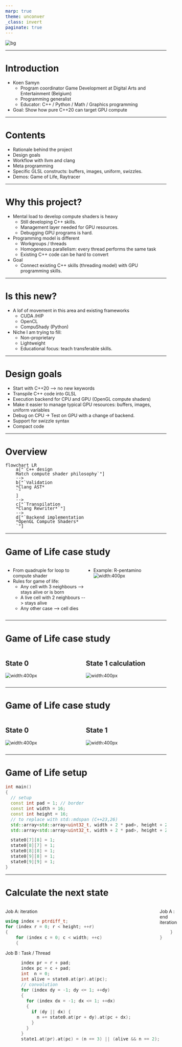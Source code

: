 ```yaml
---
marp: true
theme: unconver
_class: invert
paginate: true
---
```

<style>
.container{
display:flex;
}
.col{
flex:1;
}

pre  {
  font-size: 12pt;
  line-height: 1;
}
</style>
![bg](images/From%20Pure%20ISO%20C++20%20To%20Compute%20Shaders_Title_Card%20copy.png)

---
# Introduction

* Koen Samyn
   * Program coordinator Game Development at Digital Arts and Entertainment (Belgium)
   * Programming generalist 
   * Educator: C++ / Python / Math / Graphics programming
* Goal: Show how pure C++20 can target GPU compute
---
# Contents
* Rationale behind the project
* Design goals
* Workflow with llvm and clang
* Meta programming
* Specific GLSL constructs: buffers, images, uniform, swizzles.
* Demos: Game of Life, Raytracer
---
# Why this project?
* Mental load to develop compute shaders is heavy
    * Still developing C++ skills.
    * Management layer needed for GPU resources.
    * Debugging GPU programs is hard.
* Programming model is different 
    * Workgroups / threads
    * Homogeneous parallelism: every thread performs the same task
    * Existing C++ code can be hard to convert
* Goal
    * Connect existing C++ skills (threading model) with GPU programming skills.
---
# Is this new?
* A lof of movement in this area and existing frameworks
    * CUDA /HIP
    * OpenCL
    * CompuShady (Python)
* Niche I am trying to fill:
    * Non-proprietary
    * Lightweight
    * Educational focus: teach transferable skills.
---
# Design goals
* Start with C++20 --> no new keywords 
* Transpile C++ code into GLSL
* Execution backend for CPU and GPU (OpenGL compute shaders)
* Make it easier to manage typical GPU resources: buffers, images, uniform variables
* Debug on CPU -> Test on GPU with a change of backend.
* Support for swizzle syntax 
* Compact code 

---
# Overview

```mermaid
flowchart LR
    a["`C++ design
    Match compute shader philosophy`"]
    -->
    b["`Validation
    *Clang AST*
    `"
    ]
    -->
    c["`Transpilation
    *Clang Rewriter*`"]
    -->
    d["`Backend implementation
    *OpenGL Compute Shaders*
    `"]
```
---
# Game of Life case study
<div class="container">
<div class="col">

* From quadruple for loop to compute shader
* Rules for game of life:
    * Any cell with 3 neighbours 
    --> stays alive or is born
    * A live cell with 2 neighbours 
    --> stays alive
    * Any other case --> cell dies

</div>
<div class="col">

* Example: R-pentamino
![width:400px](./images/gol_step0/rpentamino_f0.svg)
</div>
</div>

---

# Game of Life case study

<div class="container">
<div class="col">

## State 0
![width:400px](./images/gol_step0/rpentamino_f0.svg)

</div>
<div class="col">

## State 1 calculation
![width:400px](./images/gol_step0/rpentamino_f1a.svg)

</div>
</div>

---

# Game of Life case study

<div class="container">
<div class="col">

## State 0
![width:400px](./images/gol_step0/rpentamino_f0.svg)

</div>
<div class="col">

## State 1 
![width:400px](./images/gol_step0/rpentamino_f1b.svg)

</div>
</div>

---

# Game of Life setup

``` cpp
int main()
{
  // setup
  const int pad = 1; // border
  const int width = 16;
  const int height = 16;
  // to replace with std::mdspan (C++23,26)
  std::array<std::array<uint32_t, width + 2 * pad>, height + 2 * pad> state0{};
  std::array<std::array<uint32_t, width + 2 * pad>, height + 2 * pad> state1{};

  state0[7][8] = 1;
  state0[8][7] = 1;
  state0[8][8] = 1;
  state0[9][8] = 1;
  state0[9][9] = 1;
}
```
---
# Calculate the next state

<div class="container">
<div class="col">

Job A: iteration
``` cpp
using index = ptrdiff_t;
for (index r = 0; r < height; ++r)
{
	for (index c = 0; c < width; ++c)
	{
``` 
Job B : Task / Thread
``` cpp
      index pr = r + pad;
      index pc = c + pad;
      int  n = 0;
      int alive = state0.at(pr).at(pc);
      // convolution
      for (index dy = -1; dy <= 1; ++dy)
      {
        for (index dx = -1; dx <= 1; ++dx)
        {
          if (dy || dx) {
            n += state0.at(pr + dy).at(pc + dx);
          }
        }
      }
      state1.at(pr).at(pc) = (n == 3) || (alive && n == 2);
```
</div>
<div class="col">

Job A : end iteration
``` cpp
	}
}
```
</div>
</div>
